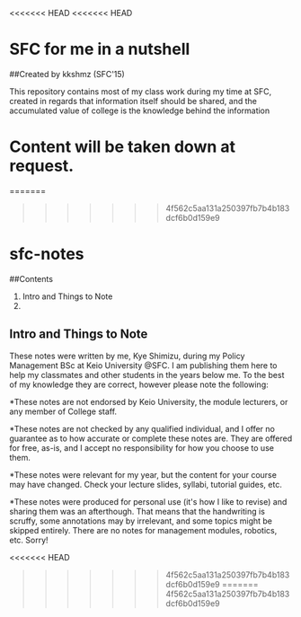 <<<<<<< HEAD
<<<<<<< HEAD
# SFC for me in a nutshell
##Created by kkshmz (SFC'15)

 This repository contains most of my class work during my time at SFC, created in regards that information itself should be shared, and the accumulated value of college is the knowledge behind the information

Content will be taken down at request.
=======
=======
>>>>>>> 4f562c5aa131a250397fb7b4b183dcf6b0d159e9
# sfc-notes

##Contents
1. Intro and Things to Note
2.


## Intro and Things to Note
These notes were written by me, Kye Shimizu, during my Policy Management BSc at Keio University @SFC. I am publishing them here to help my classmates and other students in the years below me. 
To the best of my knowledge they are correct, however please note the following:

*These notes are not endorsed by Keio University, the module lecturers, or any member of College staff.

*These notes are not checked by any qualified individual, and I offer no guarantee as to how accurate or complete these notes are. They are offered for free, as-is, and I accept no responsibility for how you choose to use them.

*These notes were relevant for my year, but the content for your course may have changed. Check your lecture slides, syllabi, tutorial guides, etc.

*These notes were produced for personal use (it's how I like to revise) and sharing them was an afterthough. That means that the handwriting is scruffy, some annotations may by irrelevant, and some topics might be skipped entirely.
There are no notes for management modules, robotics, etc. Sorry!

<<<<<<< HEAD
>>>>>>> 4f562c5aa131a250397fb7b4b183dcf6b0d159e9
=======
>>>>>>> 4f562c5aa131a250397fb7b4b183dcf6b0d159e9

